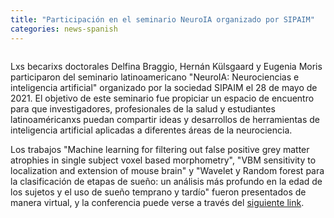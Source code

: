 ```yaml
---
title: "Participación en el seminario NeuroIA organizado por SIPAIM"
categories: news-spanish
---
```


<div class="image-post-container">
    <img src="https://sipaim.org/NeuroIA/assets/img/about/brain_illust2.png" title="" />
</div>

Lxs becarixs doctorales Delfina Braggio, Hernán Külsgaard y Eugenia Moris participaron del seminario latinoamericano "NeuroIA: Neurociencias e inteligencia artificial" organizado por la sociedad SIPAIM el 28 de mayo de 2021. El objetivo de este seminario fue propiciar un espacio de encuentro para que investigadores, profesionales de la salud y estudiantes latinoaméricanxs puedan compartir ideas y desarrollos de herramientas de inteligencia artificial aplicadas a diferentes áreas de la neurociencia.

Los trabajos "Machine learning for filtering out false positive grey matter atrophies in single subject voxel based morphometry", "VBM sensitivity to localization and extension of mouse brain" y "Wavelet y Random forest para la clasificación de etapas de sueño: un análisis más profundo en la edad de los sujetos y el uso de sueño temprano y tardío" fueron presentados de manera virtual, y la conferencia puede verse a través del [siguiente link](https://www.youtube.com/watch?v=IQbDrn3DUTg&ab_channel=SIPAIM). 